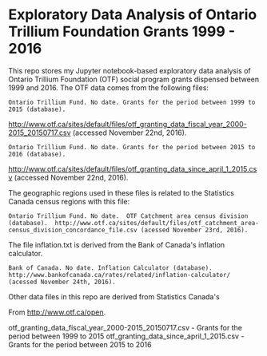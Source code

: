 <h1>Exploratory Data Analysis of Ontario Trillium Foundation Grants 1999 - 2016</h1>

This repo stores my Jupyter notebook-based exploratory data analysis of Ontario Trillium Foundation (OTF) social program grants dispensed between 1999 and 2016.  The OTF data comes from the following files:

    Ontario Trillium Fund. No date. Grants for the period between 1999 to 2015 (database).
http://www.otf.ca/sites/default/files/otf_granting_data_fiscal_year_2000-2015_20150717.csv (accessed November 22nd, 2016).

    Ontario Trillium Fund. No date. Grants for the period between 2015 to 2016 (database).
http://www.otf.ca/sites/default/files/otf_granting_data_since_april_1_2015.csv (accessed November 22nd, 2016).

The geographic regions used in these files is related to the Statistics Canada census regions with this file:

    Ontario Trillium Fund. No date.  OTF Catchment area census division (database).  http://www.otf.ca/sites/default/files/otf_catchment_area-census_division_concordance_file.csv (acessed November 23rd, 2016).

The file inflation.txt is derived from the Bank of Canada's inflation calculator.

    Bank of Canada. No date. Inflation Calculator (database).  http://www.bankofcanada.ca/rates/related/inflation-calculator/ (acessed November 24th, 2016).

Other data files in this repo are derived from Statistics Canada's 

From http://www.otf.ca/open.

otf_granting_data_fiscal_year_2000-2015_20150717.csv  - Grants for the period between 1999 to 2015
otf_granting_data_since_april_1_2015.csv - Grants for the period between 2015 to 2016
